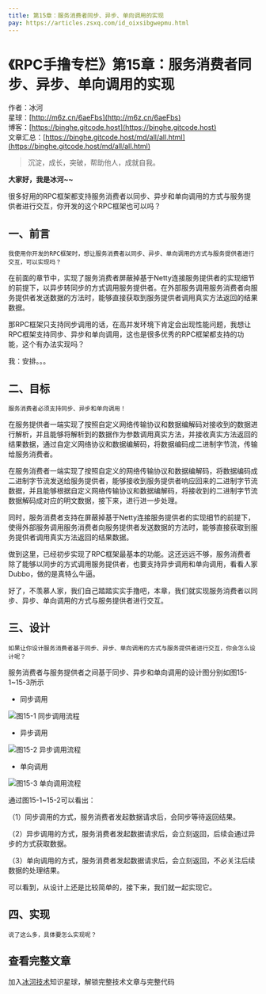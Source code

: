 ```yaml
---
title: 第15章：服务消费者同步、异步、单向调用的实现
pay: https://articles.zsxq.com/id_oixsibgwepmu.html
---
```


# 《RPC手撸专栏》第15章：服务消费者同步、异步、单向调用的实现

作者：冰河
<br/>星球：[http://m6z.cn/6aeFbs](http://m6z.cn/6aeFbs)
<br/>博客：[https://binghe.gitcode.host](https://binghe.gitcode.host)
<br/>文章汇总：[https://binghe.gitcode.host/md/all/all.html](https://binghe.gitcode.host/md/all/all.html)

> 沉淀，成长，突破，帮助他人，成就自我。

**大家好，我是冰河~~**

很多好用的RPC框架都支持服务消费者以同步、异步和单向调用的方式与服务提供者进行交互，你开发的这个RPC框架也可以吗？

## 一、前言

`我使用你开发的RPC框架时，想让服务消费者以同步、异步、单向调用的方式与服务提供者进行交互，可以实现吗？`

在前面的章节中，实现了服务消费者屏蔽掉基于Netty连接服务提供者的实现细节的前提下，以异步转同步的方式调用服务提供者。在外部服务调用服务消费者向服务提供者发送数据的方法时，能够直接获取到服务提供者调用真实方法返回的结果数据。

那RPC框架只支持同步调用的话，在高并发环境下肯定会出现性能问题，我想让RPC框架支持同步、异步和单向调用，这也是很多优秀的RPC框架都支持的功能，这个有办法实现吗？

我：安排。。。

## 二、目标

`服务消费者必须支持同步、异步和单向调用！`

在服务提供者一端实现了按照自定义网络传输协议和数据编解码对接收到的数据进行解析，并且能够将解析到的数据作为参数调用真实方法，并接收真实方法返回的结果数据，通过自定义网络协议和数据编解码，将数据编码成二进制字节流，传输给服务消费者。

在服务消费者一端实现了按照自定义的网络传输协议和数据编解码，将数据编码成二进制字节流发送给服务提供者，能够接收到服务提供者响应回来的二进制字节流数据，并且能够根据自定义网络传输协议和数据编解码，将接收到的二进制字节流数据解码成对应的明文数据，接下来，进行进一步处理。

同时，服务消费者支持在屏蔽掉基于Netty连接服务提供者的实现细节的前提下，使得外部服务调用服务消费者向服务提供者发送数据的方法时，能够直接获取到服务提供者调用真实方法返回的结果数据。

做到这里，已经初步实现了RPC框架最基本的功能。这还远远不够，服务消费者除了能够以同步的方式调用服务提供者，也要支持异步调用和单向调用，看看人家Dubbo，做的是真特么牛逼。

好了，不羡慕人家，我们自己踏踏实实手撸吧，本章，我们就实现服务消费者以同步、异步、单向调用的方式与服务提供者进行交互。

## 三、设计

`如果让你设计服务消费者基于同步、异步、单向调用的方式与服务提供者进行交互，你会怎么设计呢？`

服务消费者与服务提供者之间基于同步、异步和单向调用的设计图分别如图15-1~15-3所示

* 同步调用

![图15-1 同步调用流程](https://binghe.gitcode.host/assets/images/middleware/rpc/rpc-2022-06-30-002.png)

* 异步调用

![图15-2 异步调用流程](https://binghe.gitcode.host/assets/images/middleware/rpc/rpc-2022-06-30-003.png)

* 单向调用

![图15-3 单向调用流程](https://binghe.gitcode.host/assets/images/middleware/rpc/rpc-2022-06-30-005.png)

通过图15-1~15-2可以看出：

（1）同步调用的方式，服务消费者发起数据请求后，会同步等待返回结果。

（2）异步调用的方式，服务消费者发起数据请求后，会立刻返回，后续会通过异步的方式获取数据。

（3）单向调用的方式，服务消费者发起数据请求后，会立刻返回，不必关注后续数据的处理结果。

可以看到，从设计上还是比较简单的，接下来，我们就一起实现它。

## 四、实现

`说了这么多，具体要怎么实现呢？`

## 查看完整文章

加入[冰河技术](http://m6z.cn/6aeFbs)知识星球，解锁完整技术文章与完整代码
